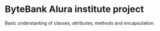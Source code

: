 # ByteBank Alura institute project

Basic understanting of classes, attributes, methods and encapsulation.
